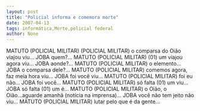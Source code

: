 ```yaml
---
layout: post
title: "Policial informa e comemora morte"
date: 2007-04-13
tags: informática,Morte,policial federal
author: None
---
```

MATUTO (POLICIAL MILITAR) (POLICIAL MILITAR) o comparsa do Oião viajou viu...
JOBA quem?...
MATUTO (POLICIAL MILITAR) (01) um viajou agora viu...
JOBA aonde?...
MATUTO (POLICIAL MILITAR) o elemento...
JOBA o comparsa dele?...
MATUTO (POLICIAL MILITAR) comemos agora, faz meia hora viu...
JOBA foi você viu...
MATUTO (POLICIAL MILITAR) foi eu não...
JOBA foi você...
MATUTO (POLICIAL MILITAR) só falta (01) um viu...
JOBA só falta (01) um é...
MATUTO (POLICIAL MILITAR) o Oião, o Oião...aguarde amanhã (notícia na imprensa)...
JOBA você não tem jeito não viu...
MATUTO (POLICIAL MILITAR) lutar pelo que é da gente... 